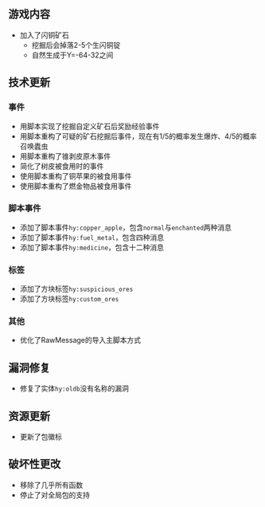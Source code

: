 ## 游戏内容

- 加入了闪铜矿石
  - 挖掘后会掉落2-5个生闪铜锭
  - 自然生成于Y=-64-32之间

## 技术更新

### 事件

- 用脚本实现了挖掘自定义矿石后奖励经验事件
- 用脚本重构了可疑的矿石挖掘后事件，现在有1/5的概率发生爆炸、4/5的概率召唤蠹虫
- 用脚本重构了锥剥皮原木事件
- 简化了树皮被食用时的事件
- 使用脚本重构了铜苹果的被食用事件
- 使用脚本重构了燃金物品被食用事件

### 脚本事件

- 添加了脚本事件`hy:copper_apple`，包含`normal`与`enchanted`两种消息
- 添加了脚本事件`hy:fuel_metal`，包含四种消息
- 添加了脚本事件`hy:medicine`，包含十二种消息

### 标签

- 添加了方块标签`hy:suspicious_ores`
- 添加了方块标签`hy:custom_ores`

### 其他

- 优化了RawMessage的导入主脚本方式

## 漏洞修复

- 修复了实体`hy:oldb`没有名称的漏洞

## 资源更新

- 更新了包徽标

## 破坏性更改

- 移除了几乎所有函数
- 停止了对全局包的支持

